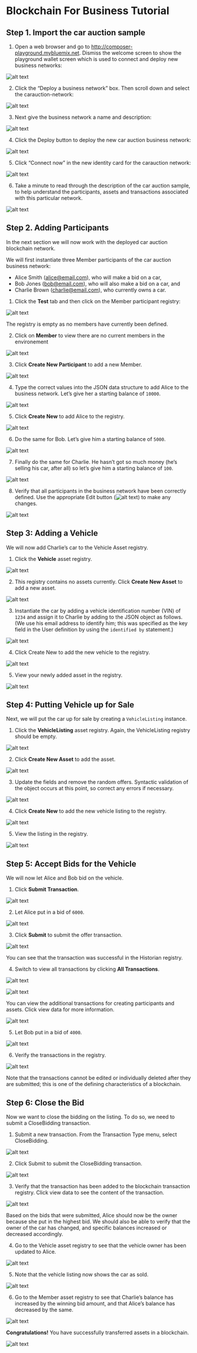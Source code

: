 # Blockchain For Business Tutorial


## Step 1. Import the car auction sample
1. Open a web browser and go to http://composer-playground.mybluemix.net. Dismiss the welcome
screen to show the playground wallet screen which is used to connect and deploy new business
networks:

![alt text](https://github.com/clingeric/blockchain-tutorial/blob/master/img/1.PNG)

2. Click the “Deploy a business network” box. Then scroll down and select the carauction-network:

![alt text](https://github.com/clingeric/blockchain-tutorial/blob/master/img/2.PNG)

3. Next give the business network a name and description:

![alt text](https://github.com/clingeric/blockchain-tutorial/blob/master/img/3.PNG)

4. Click the Deploy button to deploy the new car auction business network:

![alt text](https://github.com/clingeric/blockchain-tutorial/blob/master/img/4.PNG)

5. Click “Connect now” in the new identity card for the carauction network:

![alt text](https://github.com/clingeric/blockchain-tutorial/blob/master/img/5.PNG)

6. Take a minute to read through the description of the car auction sample, to help understand the
participants, assets and transactions associated with this particular network.

![alt text](https://github.com/clingeric/blockchain-tutorial/blob/master/img/6.PNG)

## Step 2. Adding Participants
In the next section we will now work with the deployed car auction blockchain network.

We will first instantiate three Member participants of the car auction business network:

* Alice Smith (alice@email.com), who will make a bid on a car,
* Bob Jones (bob@email.com), who will also make a bid on a car, and
* Charlie Brown (charlie@email.com), who currently owns a car.

1. Click the **Test** tab and then click on the Member participant registry:

![alt text](https://github.com/clingeric/blockchain-tutorial/blob/master/img/7.PNG)

The registry is empty as no members have currently been defined.

2. Click on **Member** to view there are no current members in the environement

![alt text](https://github.com/clingeric/blockchain-tutorial/blob/master/img/8.PNG)

3. Click **Create New Participant** to add a new Member.

![alt text](https://github.com/clingeric/blockchain-tutorial/blob/master/img/9.PNG)

4. Type the correct values into the JSON data structure to add Alice to the business network. Let’s give her a starting balance of `10000`.

![alt text](https://github.com/clingeric/blockchain-tutorial/blob/master/img/10.PNG)

5. Click **Create New** to add Alice to the registry.

![alt text](https://github.com/clingeric/blockchain-tutorial/blob/master/img/11.PNG)

6. Do the same for Bob. Let’s give him a starting balance of `5000`.

![alt text](https://github.com/clingeric/blockchain-tutorial/blob/master/img/12.PNG)

7. Finally do the same for Charlie. He hasn’t got so much money (he’s selling his car, after all) so let’s give him a starting balance of `100`.

![alt text](https://github.com/clingeric/blockchain-tutorial/blob/master/img/14.PNG)

8. Verify that all participants in the business network have been correctly defined. Use the appropriate Edit button (![alt text](https://github.com/clingeric/blockchain-tutorial/blob/master/img/16.PNG)) to make any changes.

![alt text](https://github.com/clingeric/blockchain-tutorial/blob/master/img/17.PNG)

## Step 3: Adding a Vehicle

We will now add Charlie’s car to the Vehicle Asset registry.

1. Click the **Vehicle** asset registry.

![alt text](https://github.com/clingeric/blockchain-tutorial/blob/master/img/18.PNG)

2. This registry contains no assets currently. Click **Create New Asset** to add a new asset.

![alt text](https://github.com/clingeric/blockchain-tutorial/blob/master/img/19.PNG)

3. Instantiate the car by adding a vehicle identification number (VIN) of `1234` and assign it to Charlie by adding to the JSON object as follows. (We use his email address to identify him; this was specified as the key field in the User definition by using the `identified by` statement.)

![alt text](https://github.com/clingeric/blockchain-tutorial/blob/master/img/20.PNG)

4. Click Create New to add the new vehicle to the registry.

![alt text](https://github.com/clingeric/blockchain-tutorial/blob/master/img/21.PNG)

5. View your newly added asset in the registry.

![alt text](https://github.com/clingeric/blockchain-tutorial/blob/master/img/22.PNG)

## Step 4: Putting Vehicle up for Sale

Next, we will put the car up for sale by creating a `VehicleListing` instance.

1. Click the **VehicleListing** asset registry. Again, the VehicleListing registry should be empty.

![alt text](https://github.com/clingeric/blockchain-tutorial/blob/master/img/23.PNG)

2. Click **Create New Asset** to add the asset.

![alt text](https://github.com/clingeric/blockchain-tutorial/blob/master/img/24.PNG)

3. Update the fields and remove the random offers. Syntactic validation of the object occurs at this
point, so correct any errors if necessary.

![alt text](https://github.com/clingeric/blockchain-tutorial/blob/master/img/25.PNG)

4. Click **Create New** to add the new vehicle listing to the registry.

![alt text](https://github.com/clingeric/blockchain-tutorial/blob/master/img/26.PNG)

5. View the listing in the registry.

![alt text](https://github.com/clingeric/blockchain-tutorial/blob/master/img/27.PNG)

## Step 5: Accept Bids for the Vehicle

We will now let Alice and Bob bid on the vehicle.

1. Click **Submit Transaction**.

![alt text](https://github.com/clingeric/blockchain-tutorial/blob/master/img/28.PNG)

2. Let Alice put in a bid of `6000`.

![alt text](https://github.com/clingeric/blockchain-tutorial/blob/master/img/29.PNG)

3. Click **Submit** to submit the offer transaction.

![alt text](https://github.com/clingeric/blockchain-tutorial/blob/master/img/30.PNG)

You can see that the transaction was successful in the Historian registry.

4. Switch to view all transactions by clicking **All Transactions**.

![alt text](https://github.com/clingeric/blockchain-tutorial/blob/master/img/31.PNG)

![alt text](https://github.com/clingeric/blockchain-tutorial/blob/master/img/32.PNG)

You can view the additional transactions for creating participants and assets. Click view data for more information.

![alt text](https://github.com/clingeric/blockchain-tutorial/blob/master/img/33.PNG)

5. Let Bob put in a bid of `4000`.

![alt text](https://github.com/clingeric/blockchain-tutorial/blob/master/img/34.PNG)

6. Verify the transactions in the registry.

![alt text](https://github.com/clingeric/blockchain-tutorial/blob/master/img/35.PNG)

Note that the transactions cannot be edited or individually deleted after they are submitted; this is one of the defining characteristics of a blockchain.

## Step 6: Close the Bid

Now we want to close the bidding on the listing. To do so, we need to submit a CloseBidding transaction.

1. Submit a new transaction. From the Transaction Type menu, select CloseBidding.

![alt text](https://github.com/clingeric/blockchain-tutorial/blob/master/img/36.PNG)

2. Click Submit to submit the CloseBidding transaction.

![alt text](https://github.com/clingeric/blockchain-tutorial/blob/master/img/30.PNG)

3. Verify that the transaction has been added to the blockchain transaction registry. Click view data to see the content of the transaction.

![alt text](https://github.com/clingeric/blockchain-tutorial/blob/master/img/37.PNG)

Based on the bids that were submitted, Alice should now be the owner because she put in the highest bid. We should also be able to verify that the owner of the car has changed, and specific balances increased or decreased accordingly.

4. Go to the Vehicle asset registry to see that the vehicle owner has been updated to Alice.

![alt text](https://github.com/clingeric/blockchain-tutorial/blob/master/img/38.PNG)

5. Note that the vehicle listing now shows the car as sold.

![alt text](https://github.com/clingeric/blockchain-tutorial/blob/master/img/39.PNG)

6. Go to the Member asset registry to see that Charlie’s balance has increased by the winning bid amount, and that Alice’s balance has decreased by the same.

![alt text](https://github.com/clingeric/blockchain-tutorial/blob/master/img/40.PNG)

**Congratulations!** You have successfully transferred assets in a blockchain.

![alt text](https://media2.giphy.com/media/l49JHLpRSLhecYEmI/giphy.gif)


